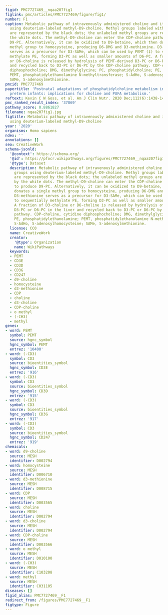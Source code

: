 ```yaml
---
figid: PMC7727469__nqaa207fig1
figlink: pmc/articles/PMC7727469/figure/fig1/
number: F1
caption: Metabolic pathway of intravenously administered choline and its methyl groups
  using deuterium-labeled methyl-D9-choline. Methyl groups labeled with deuterium
  are represented by the black dots; the unlabeled methyl groups are represented by
  the white dots. The methyl-D9-choline can enter the CDP-choline pathway (*) to produce
  D9-PC. Alternatively, it can be oxidized to D9-betaine, which then donates a single
  methyl group to homocysteine, producing D6-DMG and D3-methionine. D3-methionine
  serves as a precursor for D3-SAMe, which can be used by PEMT (‡) to sequentially
  methylate PE, forming D3-PC as well as smaller amounts of D6-PC. A fraction of D3-choline
  or D6-choline is released by hydrolysis of PEMT-derived D3-PC or D6-PC in the liver
  and recycled back to D3-PC or D6-PC by the CDP-choline pathway. CDP-choline, cytidine
  diphosphocholine; DMG, dimethylglycine; PC, phosphatidylcholine; PE, phosphatidylethanolamine;
  PEMT, phosphatidylethanolamine N-methyltransferase; S-AdHo, S-adenosylhomocysteine;
  SAMe, S-adenosylmethionine.
pmcid: PMC7727469
papertitle: 'Postnatal adaptations of phosphatidylcholine metabolism in extremely
  preterm infants: implications for choline and PUFA metabolism.'
reftext: Kevin C W Goss, et al. Am J Clin Nutr. 2020 Dec;112(6):1438-1447.
pmc_ranked_result_index: '37869'
pathway_score: 0.8861827
filename: nqaa207fig1.jpg
figtitle: Metabolic pathway of intravenously administered choline and its methyl groups
  using deuterium-labeled methyl-D9-choline
year: '2020'
organisms: Homo sapiens
ndex: ''
annotations: []
seo: CreativeWork
schema-jsonld:
  '@context': https://schema.org/
  '@id': https://pfocr.wikipathways.org/figures/PMC7727469__nqaa207fig1.html
  '@type': Dataset
  description: Metabolic pathway of intravenously administered choline and its methyl
    groups using deuterium-labeled methyl-D9-choline. Methyl groups labeled with deuterium
    are represented by the black dots; the unlabeled methyl groups are represented
    by the white dots. The methyl-D9-choline can enter the CDP-choline pathway (*)
    to produce D9-PC. Alternatively, it can be oxidized to D9-betaine, which then
    donates a single methyl group to homocysteine, producing D6-DMG and D3-methionine.
    D3-methionine serves as a precursor for D3-SAMe, which can be used by PEMT (‡)
    to sequentially methylate PE, forming D3-PC as well as smaller amounts of D6-PC.
    A fraction of D3-choline or D6-choline is released by hydrolysis of PEMT-derived
    D3-PC or D6-PC in the liver and recycled back to D3-PC or D6-PC by the CDP-choline
    pathway. CDP-choline, cytidine diphosphocholine; DMG, dimethylglycine; PC, phosphatidylcholine;
    PE, phosphatidylethanolamine; PEMT, phosphatidylethanolamine N-methyltransferase;
    S-AdHo, S-adenosylhomocysteine; SAMe, S-adenosylmethionine.
  license: CC0
  name: CreativeWork
  creator:
    '@type': Organization
    name: WikiPathways
  keywords:
  - PEMT
  - CD3E
  - CD3D
  - CD3G
  - CD247
  - d9-choline
  - homocysteine
  - d3-methionine
  - CDP
  - choline
  - d3-choline
  - CDP-choline
  - o methyl
  - (-CH3)
  - methyl
genes:
- word: PEMT
  symbol: PEMT
  source: hgnc_symbol
  hgnc_symbol: PEMT
  entrez: '10400'
- word: (-CD3)
  symbol: CD3
  source: bioentities_symbol
  hgnc_symbol: CD3E
  entrez: '916'
- word: (-CD3)
  symbol: CD3
  source: bioentities_symbol
  hgnc_symbol: CD3D
  entrez: '915'
- word: (-CD3)
  symbol: CD3
  source: bioentities_symbol
  hgnc_symbol: CD3G
  entrez: '917'
- word: (-CD3)
  symbol: CD3
  source: bioentities_symbol
  hgnc_symbol: CD247
  entrez: '919'
chemicals:
- word: d9-choline
  source: MESH
  identifier: D002794
- word: homocysteine
  source: MESH
  identifier: D006710
- word: d3-methionine
  source: MESH
  identifier: D008715
- word: CDP
  source: MESH
  identifier: D003565
- word: choline
  source: MESH
  identifier: D002794
- word: d3-choline
  source: MESH
  identifier: D002794
- word: CDP-choline
  source: MESH
  identifier: D003566
- word: o methyl
  source: MESH
  identifier: D010100
- word: (-CH3)
  source: MESH
  identifier: C103208
- word: methyl
  source: MESH
  identifier: C031105
diseases: []
figid_alias: PMC7727469__F1
redirect_from: /figures/PMC7727469__F1
figtype: Figure
---
```

